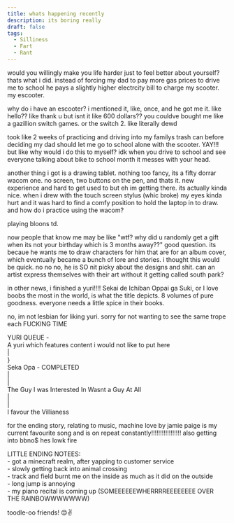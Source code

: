 ```yaml
---
title: whats happening recently
description: its boring really
draft: false
tags:
  - Silliness
  - Fart
  - Rant
---
```

would you willingly make you life harder just to feel better about yourself? thats what i did. instead of forcing my dad to pay more gas prices to drive me to school he pays a slightly higher electrcity bill to charge my scooter. my escooter.  
  
why do i have an escooter? i mentioned it, like, once, and he got me it. like hello?? like thank u but isnt it like 600 dollars?? you couldve bought me like a gazillion switch games. or the switch 2. like literally dewd  
  
took like 2 weeks of practicing and driving into my familys trash can before deciding my dad should let me go to school alone with the scooter. YAY!!! but like why would i do this to myself? idk when you drive to school and see everyone talking about bike to school month it messes with your head.  
  
another thing i got is a drawing tablet. nothing too fancy, its a fifty dorrar wacom one. no screen, two buttons on the pen, and thats it. new experience and hard to get used to but eh im getting there. its actually kinda nice. when i drew with the touch screen stylus (whic broke) my eyes kinda hurt and it was hard to find a comfy position to hold the laptop in to draw. and how do i practice using the wacom?  
  
playing bloons td.  
  
now people that know me may be like "wtf? why did u randomly get a gift when its not your birthday which is 3 months away??" good question. its becaue he wants me to draw characters for him that are for an album cover, which eventually became a bunch of lore and stories. i thought this would be quick. no no no, he is SO nit picky about the designs and shit. can an artist express themselves with their art without it getting called south park?  
  
in other news, i finished a yuri!!!! Sekai de Ichiban Oppai ga Suki, or I love boobs the most in the world, is what the title depicts. 8 volumes of pure goodness. everyone needs a little spice in their books.  
  
no, im not lesbian for liking yuri. sorry for not wanting to see the same trope each FUCKING TIME  
  
YURI QUEUE -  
A yuri which features content i would not like to put here  
|  
}  
Seka Opa - COMPLETED  
|  
|  
The Guy I was Interested In Wasnt a Guy At All  
|  
|  
I favour the Villianess  
  
for the ending story, relating to music, machine love by jamie paige is my current favourite song and is on repeat constantly!!!!!!!!!!!!!!!!! also getting into bbno$ hes lowk fire  
  
LITTLE ENDING NOTEES:  
\- got a minecraft realm, after yapping to customer service  
\- slowly getting back into animal crossing  
\- track and field burnt me on the inside as much as it did on the outside  
\- long jump is annoying  
\- my piano recital is coming up (SOMEEEEEEWHERRRREEEEEEEE OVER THE RAINBOWWWWWWW)  
  
toodle-oo friends! 😊✌️